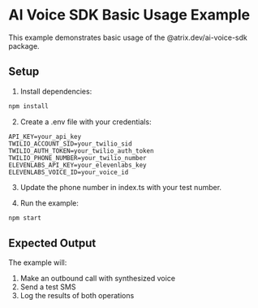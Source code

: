 # AI Voice SDK Basic Usage Example

This example demonstrates basic usage of the @atrix.dev/ai-voice-sdk package.

## Setup

1. Install dependencies:
```bash
npm install
```

2. Create a .env file with your credentials:
```env
API_KEY=your_api_key
TWILIO_ACCOUNT_SID=your_twilio_sid
TWILIO_AUTH_TOKEN=your_twilio_auth_token
TWILIO_PHONE_NUMBER=your_twilio_number
ELEVENLABS_API_KEY=your_elevenlabs_key
ELEVENLABS_VOICE_ID=your_voice_id
```

3. Update the phone number in index.ts with your test number.

4. Run the example:
```bash
npm start
```

## Expected Output

The example will:
1. Make an outbound call with synthesized voice
2. Send a test SMS
3. Log the results of both operations 